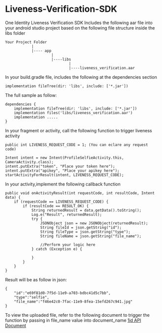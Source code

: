 # Liveness-Verification-SDK
One Identity Liveness Verification SDK
Includes the following aar file into your android studio project based on the following file structure inside the libs folder
```
Your Project Folder
            |
            |---- app
                     |
                     |----libs
                             |
                             |----liveness_verification.aar
```
In your build.gradle file, includes the following at the dependencies section
```
implementation fileTree(dir: 'libs', include: ['*.jar'])
```
The full sample as follow:
```
dependencies {
    implementation fileTree(dir: 'libs', include: ['*.jar'])
    implementation files('libs/liveness_verification.aar')
    implementation .....
}
```

In your fragment or activity, call the following function to trigger liveness activity
```
public int LIVENESS_REQUEST_CODE = 1; (You can eclare any request code)

Intent intent = new Intent(ProfileSelfieActivity.this, CameraActivity.class);
intent.putExtra("token", "Place your token here");
intent.putExtra("apikey", "Place your apikey here");
startActivityForResult(intent, LIVENESS_REQUEST_CODE);
```
In your activity,implement the following callback function
```
public void onActivityResult(int requestCode, int resultCode, Intent data) {
    if (requestCode == LIVENESS_REQUEST_CODE) {
        if (resultCode == RESULT_OK) {
            String returnedResult = data.getData().toString();
            Log.e("Result", returnedResult);
            try {
                JSONObject json = new JSONObject(returnedResult);
                String fileId = json.getString("id");
                String fileType = json.getString("type");
                String fileName = json.getString("file_name");

                //Perform your logic here
            } catch (Exception e) {

            }
        }
    }
}
```
Result will be as follow in json:
```
{
	"id":"e69f81d0-7f5d-11e9-a703-bdbc41d5c7bb",
	"type":"selfie",
	"file_name":"f46e42c0-7fac-11e9-8fea-15efd267c941.jpg"
}
```
To view the uploaded file, refer to the following document to trigger the function by passing in file_name value into document_name
[1id API Document](https://doc.1id.ai/#operation/view-upload)
